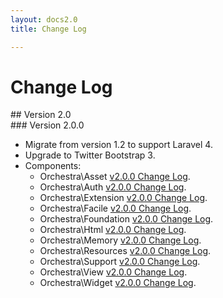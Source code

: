 ```yaml
---
layout: docs2.0
title: Change Log

---
```


# Change Log

<section id="v2.0">
## Version 2.0

<article id="v2.0.0">
### Version 2.0.0

* Migrate from version 1.2 to support Laravel 4.
* Upgrade to Twitter Bootstrap 3.
* Components:
  * Orchestra\Asset [v2.0.0 Change Log](/docs/2.0/components/asset/changes/#v2.0.0).
  * Orchestra\Auth [v2.0.0 Change Log](/docs/2.0/components/auth/changes/#v2.0.0).
  * Orchestra\Extension [v2.0.0 Change Log](/docs/2.0/components/extension/changes/#v2.0.0).
  * Orchestra\Facile [v2.0.0 Change Log](/docs/2.0/components/facile/changes/#v2.0.0).
  * Orchestra\Foundation [v2.0.0 Change Log](/docs/2.0/components/foundation/changes/#v2.0.0).
  * Orchestra\Html [v2.0.0 Change Log](/docs/2.0/components/html/changes/#v2.0.0).
  * Orchestra\Memory [v2.0.0 Change Log](/docs/2.0/components/memory/changes/#v2.0.0).
  * Orchestra\Resources [v2.0.0 Change Log](/docs/2.0/components/resources/changes/#v2.0.0).
  * Orchestra\Support [v2.0.0 Change Log](/docs/2.0/components/support/changes/#v2.0.0).
  * Orchestra\View [v2.0.0 Change Log](/docs/2.0/components/view/changes/#v2.0.0).
  * Orchestra\Widget [v2.0.0 Change Log](/docs/2.0/components/widget/changes/#v2.0.0).

</article>

</section>


